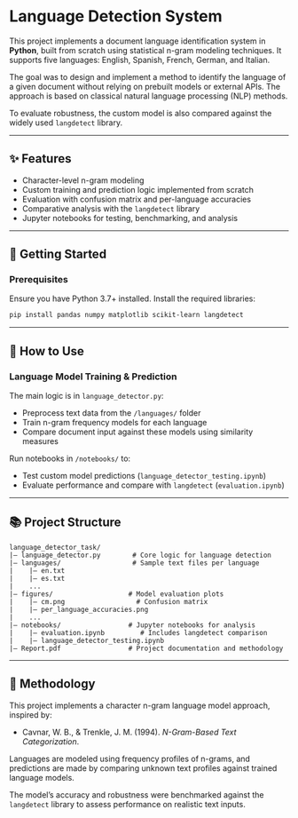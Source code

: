 # Language Detection System

This project implements a document language identification system in **Python**, built from scratch using statistical n-gram modeling techniques. It supports five languages: English, Spanish, French, German, and Italian.

The goal was to design and implement a method to identify the language of a given document without relying on prebuilt models or external APIs. The approach is based on classical natural language processing (NLP) methods.

To evaluate robustness, the custom model is also compared against the widely used `langdetect` library.

---

## ✨ Features
- Character-level n-gram modeling
- Custom training and prediction logic implemented from scratch
- Evaluation with confusion matrix and per-language accuracies
- Comparative analysis with the `langdetect` library
- Jupyter notebooks for testing, benchmarking, and analysis

---

## 🚀 Getting Started

### Prerequisites
Ensure you have Python 3.7+ installed. Install the required libraries:

```bash
pip install pandas numpy matplotlib scikit-learn langdetect
```

---

## 📄 How to Use

### Language Model Training & Prediction
The main logic is in `language_detector.py`:
- Preprocess text data from the `/languages/` folder
- Train n-gram frequency models for each language
- Compare document input against these models using similarity measures

Run notebooks in `/notebooks/` to:
- Test custom model predictions (`language_detector_testing.ipynb`)
- Evaluate performance and compare with `langdetect` (`evaluation.ipynb`)

---

## 📚 Project Structure
```
language_detector_task/
|— language_detector.py        # Core logic for language detection
|— languages/                  # Sample text files per language
|    |— en.txt
|    |— es.txt
|    ...
|— figures/                   # Model evaluation plots
|    |— cm.png                  # Confusion matrix
|    |— per_language_accuracies.png
|    ...
|— notebooks/                 # Jupyter notebooks for analysis
|    |— evaluation.ipynb         # Includes langdetect comparison
|    |— language_detector_testing.ipynb
|— Report.pdf                 # Project documentation and methodology
```

---

## 🔹 Methodology
This project implements a character n-gram language model approach, inspired by:
- Cavnar, W. B., & Trenkle, J. M. (1994). *N-Gram-Based Text Categorization*.

Languages are modeled using frequency profiles of n-grams, and predictions are made by comparing unknown text profiles against trained language models.

The model’s accuracy and robustness were benchmarked against the `langdetect` library to assess performance on realistic text inputs.

